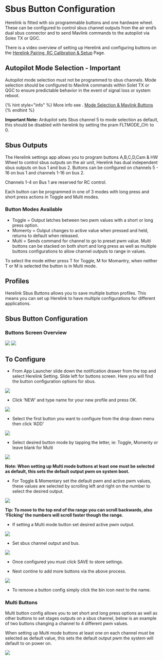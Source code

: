 # Sbus Button Configuration

Herelink is fitted with six programmable buttons and one hardware wheel.  These can be configured to control sbus channel outputs from the air end’s dual sbus connector and to send Mavlink commands to the autopilot via Solex TX or QGC.

There is a video overview of setting up Herelink and configuring buttons on the  [Herelink Pairing, RC Calibration & Setup](/herelink/one-time-setup.md) Page.



## Autopilot Mode Selection - Important

Autopilot mode selection must not be programmed to sbus channels. Mode selection should be configured to Mavlink commands within Solet TX or QGC to ensure predictable behavior in the event of signal loss or system reboot. 

{% hint style="info" %}
More info see . [Mode Selection & Mavlink Buttons](mavlink_buttons.md)
{% endhint %}

**Important Note:**
Ardupilot sets Sbus channel 5 to mode selection as default, this should be disabled with herelink by setting the pram FLTMODE_CH: to 0.

## Sbus Outputs

The Herelink settings app allows you to program buttons A,B,C,D,Cam & HW Wheel to control  sbus outputs on the air unit, Herelink has dual independent sbus outputs on bus 1 and bus 2. 
Buttons can be configured on channels 5 - 16 on bus 1 and channels 1-16 on bus 2.  

Channels 1-4 on Bus 1 are reserved for RC control.

Each button can be programmed in one of 3 modes with long press and short press actions in Toggle and Multi modes. 


### Button Modes Available 

* Toggle  = Output latches between two pwm values with a short or long press option. 
* Momenty = Output changes to active value when pressed and held, returns to default when released. 
* Multi = Sends command for channel to go to preset pwm value. Multi buttons can be stacked on both short and long press as well as multiple buttons configurations to allow channel outputs to range in values.  

To select the mode either press T for Toggle, M for Momantry, when neither T or M  is selected the button is in Multi mode. 


## Profiles 

Herelink Sbus Buttons allows you to save multiple button profiles. This means you can set up Herelink to have multiple configurations for different applications.   



## Sbus Button Configuration

### Buttons Screen Overview

![](../.gitbook/assets/Button_overview2.jpg)
![](../.gitbook/assets/Button_overview1.jpg)





## To Configure 

* From App Launcher slide down the notification drawer from the top and select Herelink Setting. Slide left for buttons screen. Here you will find the button configuration options for sbus. 


![](../.gitbook/assets/Sbusbuttons_1.png)


* Click ‘NEW’ and type name for your new profile and press OK.


![](../.gitbook/assets/Sbusbuttons_Profile.png)


* Select the first button you want to configure from the drop down menu then click ‘ADD’


![](../.gitbook/assets/Sbusbuttons_2.png)

* Select desired button mode by tapping the letter, ie: Toggle, Momenty or leave blank for Multi 

![](../.gitbook/assets/Sbusbuttons_3.jpg)


**Note: When setting up Multi mode buttons at least one must be selected as default, this sets the default output pwm on system boot.**


* For Toggle & Momentary set the default pwm and active pwm values, these values are selected by scrolling left and right on the number to select the desired output. 

![](../.gitbook/assets/Sbusbuttons_4.jpg)

**Tip: To move to the top end of the range you can scroll backwards, also ‘Flicking’ the numbers will scroll faster though the range.**  


* If setting a Multi mode button set desired active pwm output. 

![](../.gitbook/assets/Sbusbuttons_6.jpg)

* Set sbus channel output and bus. 

![](../.gitbook/assets/Sbusbuttons_5.jpg)

* Once configured you must click SAVE to store settings. 

* Next contine to add more buttons via the above process. 


![](../.gitbook/assets/Sbusbuttons_7.png)

* To remove a button config simply click the bin icon next to the name. 

### Multi Buttons 

Multi button config allows you to set short and long press options as well as other buttons to set stages outputs on a sbus channel,  below is an example of two buttons changing a channel to 4 different pwm values.  

When setting up Multi mode buttons at least one on each channel must be selected as default value, this sets the default output pwm the system will default to on power on. 

![](../.gitbook/assets/Sbusbuttons_Setupmulti.png)

